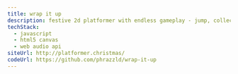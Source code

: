 ```yaml
---
title: wrap it up
description: festive 2d platformer with endless gameplay - jump, collect, and survive increasingly challenging holiday obstacles
techStack:
  - javascript
  - html5 canvas
  - web audio api
siteUrl: http://platformer.christmas/
codeUrl: https://github.com/phrazzld/wrap-it-up
---
```

